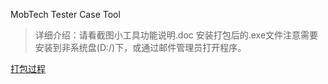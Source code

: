 MobTech Tester Case Tool

>详细介绍：请看截图小工具功能说明.doc
> 安装打包后的.exe文件注意需要安装到非系统盘(D:/)下，或通过邮件管理员打开程序。

[打包过程](https://www.cnblogs.com/kakayang/p/9559777.html)
